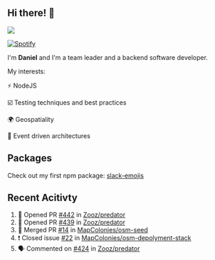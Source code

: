 ## Hi there! 👋

<p>
  <img src="https://github-readme-stats.vercel.app/api?username=syncush&theme=tokyonight">
</p>

[![Spotify](https://novatorem-rust.vercel.app/api/spotify)](https://open.spotify.com/user/syncush)

I'm **Daniel** and I'm a team leader and a backend software developer.

My interests:

⚡ NodeJS

☑️ Testing techniques and best practices

🌍 Geospatiality

🧠 Event driven architectures

## Packages
Check out my first npm package: [slack-emojis](https://www.npmjs.com/package/slack-emojis)

## Recent Acitivty
<!--START_SECTION:activity-->
1. 💪 Opened PR [#442](https://github.com/Zooz/predator/pull/442) in [Zooz/predator](https://github.com/Zooz/predator)
2. 💪 Opened PR [#439](https://github.com/Zooz/predator/pull/439) in [Zooz/predator](https://github.com/Zooz/predator)
3. 🎉 Merged PR [#14](https://github.com/MapColonies/osm-seed/pull/14) in [MapColonies/osm-seed](https://github.com/MapColonies/osm-seed)
4. ❗️ Closed issue [#22](https://github.com/MapColonies/osm-depolyment-stack/issues/22) in [MapColonies/osm-depolyment-stack](https://github.com/MapColonies/osm-depolyment-stack)
5. 🗣 Commented on [#424](https://github.com/Zooz/predator/issues/424) in [Zooz/predator](https://github.com/Zooz/predator)
<!--END_SECTION:activity-->
